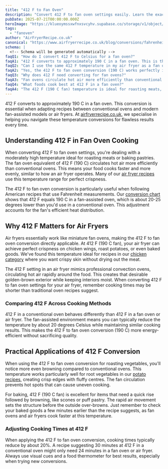 ```yaml
---
title: "412 F to Fan Oven"
description: "Convert 412 F to fan oven settings easily. Learn the exact temperature conversion for air fryers and fan ovens with our simple guide."
pubDate: 2025-07-21T00:00:00.000Z
heroImage: "https://klueoymssxwfnxsvcyhv.supabase.co/storage/v1/object/public/Shmucket/412-f-to-fan-oven.png"
tags:
  - "fanoven"
author: "AirFryerRecipe.co.uk"
canonical: "https://www.airfryerrecipe.co.uk/blog/conversions/fahrenheit-to-fan-oven/412-f-to-fan-oven"
schema: |
  <!-- Schema will be generated automatically -->
faqQ1: "How do I convert 412 F to Celsius for a fan oven?"
faqA1: "412 F converts to approximately 190 C in a fan oven. This is the standard conversion used in UK fan ovens and air fryers. Remember fan ovens cook more efficiently, so you may need to reduce cooking times slightly compared to conventional oven recipes."
faqQ2: "Can I use the same 412 F temperature in my air fryer as a fan oven?"
faqA2: "Yes, the 412 F to fan oven conversion (190 C) works perfectly in air fryers as they operate on similar convection principles. However, air fryers cook faster due to their compact size, so reduce cooking times by about 20% and check food regularly for doneness."
faqQ3: "Why does 412 F need converting for fan ovens?"
faqA3: "Fan ovens circulate hot air more efficiently than conventional ovens, meaning they cook food faster at the same temperature. Converting 412 F to 190 C in a fan oven accounts for this efficiency, preventing overcooking while achieving similar browning and texture results."
faqQ4: "What foods cook best at 412 F in a fan oven?"
faqA4: "The 412 F (190 C fan) temperature is ideal for roasting meats, baking pastries, and crisping vegetables. It's particularly good for chicken, potatoes, and puff pastry items where you want golden-brown results without drying out the interior. Check out our recipe collections for specific cooking times."
---
```

<p>412 F converts to approximately 190 C in a fan oven. This conversion is essential when adapting recipes between conventional ovens and modern fan-assisted models or air fryers. At <a href=https://www.airfryerrecipe.co.uk>airfryerrecipe.co.uk</a>, we specialise in helping you navigate these temperature conversions for flawless results every time.</p>

<h2>Understanding 412 F in Fan Oven Cooking</h2>
<p>When converting 412 F to fan oven settings, you're dealing with a moderately high temperature ideal for roasting meats or baking pastries. The fan oven equivalent of 412 F (190 C) circulates hot air more efficiently than conventional ovens. This means your food cooks faster and more evenly, similar to how an air fryer operates. Many of our <a href=https://www.airfryerrecipe.co.uk/recipes>air fryer recipes</a> use this temperature range for perfect crispness.</p>
<p>The 412 F to fan oven conversion is particularly useful when following American recipes that use Fahrenheit measurements. Our <a href=https://www.airfryerrecipe.co.uk/air-fryer-conversion-chart>conversion chart</a> shows that 412 F equals 190 C in a fan-assisted oven, which is about 20-25 degrees lower than you'd use in a conventional oven. This adjustment accounts for the fan's efficient heat distribution.</p>

<h2>Why 412 F Matters for Air Fryers</h2>
<p>Air fryers essentially work like miniature fan ovens, making the 412 F to fan oven conversion directly applicable. At 412 F (190 C fan), your air fryer can achieve perfect crispness on chicken wings, roast potatoes, or even baked goods. We've found this temperature ideal for recipes in our <a href=https://www.airfryerrecipe.co.uk/recipe-category/chicken>chicken category</a> where you want crispy skin without drying out the meat.</p>
<p>The 412 F setting in an air fryer mimics professional convection ovens, circulating hot air rapidly around the food. This creates that desirable golden-brown exterior while keeping interiors moist. When converting 412 F to fan oven settings for your air fryer, remember cooking times may be shorter than traditional oven recipes suggest.</p>

<h3>Comparing 412 F Across Cooking Methods</h3>
<p>412 F in a conventional oven behaves differently than 412 F in a fan oven or air fryer. The fan-assisted environment means you can typically reduce the temperature by about 20 degrees Celsius while maintaining similar cooking results. This makes the 412 F to fan oven conversion (190 C) more energy-efficient without sacrificing quality.</p>

<h2>Practical Applications of 412 F Conversion</h2>
<p>When using the 412 F to fan oven conversion for roasting vegetables, you'll notice more even browning compared to conventional ovens. This temperature works particularly well for root vegetables in our <a href=https://www.airfryerrecipe.co.uk/recipe-category/potatoes>potato recipes</a>, creating crisp edges with fluffy centres. The fan circulation prevents hot spots that can cause uneven cooking.</p>
<p>For baking, 412 F (190 C fan) is excellent for items that need a quick rise followed by browning, like scones or puff pastry. The rapid air movement sets the structure before the outside over-browns. Just remember to check your baked goods a few minutes earlier than the recipe suggests, as fan ovens and air fryers cook faster at this temperature.</p>

<h3>Adjusting Cooking Times at 412 F</h3>
<p>When applying the 412 F to fan oven conversion, cooking times typically reduce by about 20%. A recipe suggesting 30 minutes at 412 F in a conventional oven might only need 24 minutes in a fan oven or air fryer. Always use visual cues and a food thermometer for best results, especially when trying new conversions.</p>
